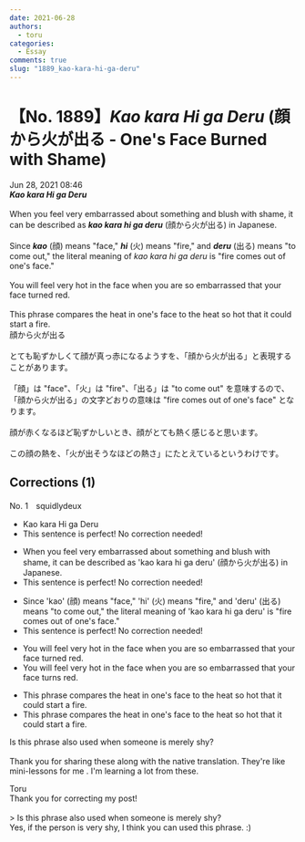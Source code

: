 ```yaml
---
date: 2021-06-28
authors:
  - toru
categories:
  - Essay
comments: true
slug: "1889_kao-kara-hi-ga-deru"
---
```


# 【No. 1889】<strong><em>Kao kara Hi ga Deru</em></strong> (顔から火が出る - One's Face Burned with Shame)
<div class="date">Jun 28, 2021 08:46</div>
<div id="post"><div id="body_show_ori">
<strong><em>Kao kara Hi ga Deru</em></strong><br/><br/>When you feel very embarrassed about something and blush with shame, it can be described as <strong><em>kao kara hi ga deru</em></strong> (顔から火が出る) in Japanese.<br/><br/>Since <strong><em>kao</em></strong> (顔) means "face," <strong><em>hi</em></strong> (火) means "fire," and <strong><em>deru</em></strong> (出る) means "to come out," the literal meaning of <em>kao kara hi ga deru</em> is "fire comes out of one's face."<br/><br/>You will feel very hot in the face when you are so embarrassed that your face turned red.<br/><br/>This phrase compares the heat in one's face to the heat so hot that it could start a fire.
</div></div>

<!-- more -->

<div id="post_ja"><div id="body_show_mo">
顔から火が出る<br/><br/>とても恥ずかしくて顔が真っ赤になるようすを、「顔から火が出る」と表現することがあります。<br/><br/>「顔」は "face"、「火」は "fire"、「出る」は "to come out" を意味するので、「顔から火が出る」の文字どおりの意味は "fire comes out of one's face" となります。<br/><br/>顔が赤くなるほど恥ずかしいとき、顔がとても熱く感じると思います。<br/><br/>この顔の熱を、「火が出そうなほどの熱さ」にたとえているというわけです。
</div></div>

## Corrections (1)
<div id="block"><div class="first_name"> No. 1　<span class="just_name">squidlydeux</span></div><div id="block2">
<ul class="correction_field">
<li class="incorrect">Kao kara Hi ga Deru</li>
<li class="corrected perfect">This sentence is perfect! No correction needed!</li>
</ul>
<ul class="correction_field">
<li class="incorrect">When you feel very embarrassed about something and blush with shame, it can be described as 'kao kara hi ga deru' (顔から火が出る) in Japanese.</li>
<li class="corrected perfect">This sentence is perfect! No correction needed!</li>
</ul>
<ul class="correction_field">
<li class="incorrect">Since 'kao' (顔) means "face," 'hi' (火) means "fire," and 'deru' (出る) means "to come out," the literal meaning of 'kao kara hi ga deru' is "fire comes out of one's face."</li>
<li class="corrected perfect">This sentence is perfect! No correction needed!</li>
</ul>
<ul class="correction_field">
<li class="incorrect">You will feel very hot in the face when you are so embarrassed that your face turned red.</li>
<li class="corrected correct">
You will feel very hot in the face when you are so embarrassed that your face <span class="f_blue">turns</span> red.
</li>
</ul>
<ul class="correction_field">
<li class="incorrect">This phrase compares the heat in one's face to the heat so hot that it could start a fire.</li>
<li class="corrected correct">
This phrase compares the heat in one's face to <span class="sline">the</span> heat so hot that it could start a fire.
</li>
</ul>
<p class="comment_small">
 Is this phrase also used when someone is merely shy?
 <br/>
 <br/>
 Thank you for sharing these along with the native translation.  They're like mini-lessons for me .  I'm learning a lot from these.
</p>

</div><div class="name"><span class="just_name">Toru</span><br>
Thank you for correcting my post! <br/><br/>&gt; Is this phrase also used when someone is merely shy?<br/>Yes, if the person is very shy, I think you can used this phrase. :)
</div>
</div>
